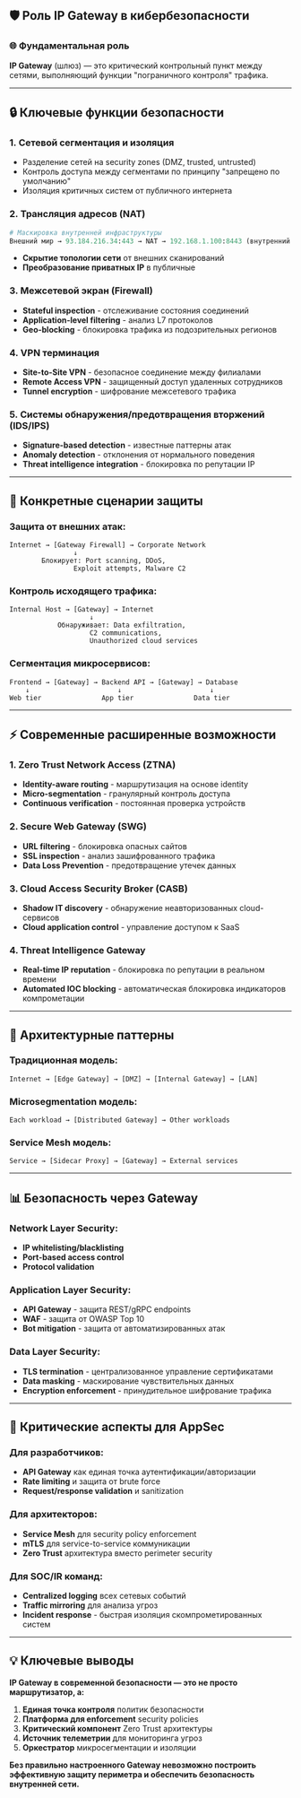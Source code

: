## 🛡️ Роль IP Gateway в кибербезопасности

### 🌐 **Фундаментальная роль**

**IP Gateway** (шлюз) — это критический контрольный пункт между сетями, выполняющий функции "пограничного контроля" трафика.

---

## 🔒 **Ключевые функции безопасности**

### 1. **Сетевой сегментация и изоляция**

- Разделение сетей на security zones (DMZ, trusted, untrusted)
- Контроль доступа между сегментами по принципу "запрещено по умолчанию"
- Изоляция критичных систем от публичного интернета

### 2. **Трансляция адресов (NAT)**

```python
# Маскировка внутренней инфраструктуры
Внешний мир → 93.184.216.34:443 → NAT → 192.168.1.100:8443 (внутренний сервер)
```

- **Скрытие топологии сети** от внешних сканирований
- **Преобразование приватных IP** в публичные

### 3. **Межсетевой экран (Firewall)**

- **Stateful inspection** - отслеживание состояния соединений
- **Application-level filtering** - анализ L7 протоколов
- **Geo-blocking** - блокировка трафика из подозрительных регионов

### 4. **VPN терминация**

- **Site-to-Site VPN** - безопасное соединение между филиалами
- **Remote Access VPN** - защищенный доступ удаленных сотрудников
- **Tunnel encryption** - шифрование межсетевого трафика

### 5. **Системы обнаружения/предотвращения вторжений (IDS/IPS)**

- **Signature-based detection** - известные паттерны атак
- **Anomaly detection** - отклонения от нормального поведения
- **Threat intelligence integration** - блокировка по репутации IP

---

## 🎯 **Конкретные сценарии защиты**

### **Защита от внешних атак:**
```
Internet → [Gateway Firewall] → Corporate Network
                ↓
        Блокирует: Port scanning, DDoS, 
                Exploit attempts, Malware C2
```

### **Контроль исходящего трафика:**

```
Internal Host → [Gateway] → Internet
                    ↓
            Обнаруживает: Data exfiltration,
                    C2 communications,
                    Unauthorized cloud services
```

### **Сегментация микросервисов:**

```
Frontend → [Gateway] → Backend API → [Gateway] → Database
    ↓                      ↓                      ↓
Web tier               App tier               Data tier
```

---

## ⚡ **Современные расширенные возможности**

### **1. Zero Trust Network Access (ZTNA)**

- **Identity-aware routing** - маршрутизация на основе identity
- **Micro-segmentation** - гранулярный контроль доступа
- **Continuous verification** - постоянная проверка устройств

### **2. Secure Web Gateway (SWG)**

- **URL filtering** - блокировка опасных сайтов
- **SSL inspection** - анализ зашифрованного трафика
- **Data Loss Prevention** - предотвращение утечек данных

### **3. Cloud Access Security Broker (CASB)**

- **Shadow IT discovery** - обнаружение неавторизованных cloud-сервисов
- **Cloud application control** - управление доступом к SaaS

### **4. Threat Intelligence Gateway**

- **Real-time IP reputation** - блокировка по репутации в реальном времени
- **Automated IOC blocking** - автоматическая блокировка индикаторов компрометации

---

## 🔧 **Архитектурные паттерны**

### **Традиционная модель:**
``` 
Internet → [Edge Gateway] → [DMZ] → [Internal Gateway] → [LAN]
```

### **Microsegmentation модель:**
```
Each workload → [Distributed Gateway] → Other workloads
```

### **Service Mesh модель:**
```
Service → [Sidecar Proxy] → [Gateway] → External services
```

---

## 📊 **Безопасность через Gateway**

### **Network Layer Security:**

- **IP whitelisting/blacklisting**
- **Port-based access control**
- **Protocol validation**

### **Application Layer Security:**

- **API Gateway** - защита REST/gRPC endpoints
- **WAF** - защита от OWASP Top 10
- **Bot mitigation** - защита от автоматизированных атак

### **Data Layer Security:**

- **TLS termination** - централизованное управление сертификатами
- **Data masking** - маскирование чувствительных данных
- **Encryption enforcement** - принудительное шифрование трафика

---

## 🚨 **Критические аспекты для AppSec**

### **Для разработчиков:**

- **API Gateway** как единая точка аутентификации/авторизации
- **Rate limiting** и защита от brute force
- **Request/response validation** и sanitization

### **Для архитекторов:**

- **Service Mesh** для security policy enforcement
- **mTLS** для service-to-service коммуникации
- **Zero Trust** архитектура вместо perimeter security

### **Для SOC/IR команд:**

- **Centralized logging** всех сетевых событий
- **Traffic mirroring** для анализа угроз
- **Incident response** - быстрая изоляция скомпрометированных систем

---

## 💡 **Ключевые выводы**

**IP Gateway в современной безопасности — это не просто маршрутизатор, а:**

1. **Единая точка контроля** политик безопасности
2. **Платформа для enforcement** security policies
3. **Критический компонент** Zero Trust архитектуры
4. **Источник телеметрии** для мониторинга угроз
5. **Оркестратор** микросегментации и изоляции

**Без правильно настроенного Gateway невозможно построить эффективную защиту периметра и обеспечить безопасность внутренней сети.**